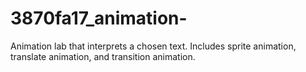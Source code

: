 # 3870fa17_animation-
Animation lab that interprets a chosen text.  Includes sprite animation, translate animation, and transition animation. 
